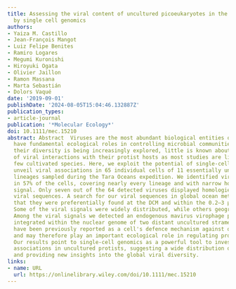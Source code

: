 ```yaml
---
title: Assessing the viral content of uncultured picoeukaryotes in the global‐ocean
  by single cell genomics
authors:
- Yaiza M. Castillo
- Jean‐François Mangot
- Luiz Felipe Benites
- Ramiro Logares
- Megumi Kuronishi
- Hiroyuki Ogata
- Olivier Jaillon
- Ramon Massana
- Marta Sebastián
- Dolors Vaqué
date: '2019-09-01'
publishDate: '2024-08-05T15:04:46.132887Z'
publication_types:
- article-journal
publication: '*Molecular Ecology*'
doi: 10.1111/mec.15210
abstract: Abstract  Viruses are the most abundant biological entities on Earth and
  have fundamental ecological roles in controlling microbial communities. Yet, although
  their diversity is being increasingly explored, little is known about the extent
  of viral interactions with their protist hosts as most studies are limited to a
  few cultivated species. Here, we exploit the potential of single‐cell genomics to
  unveil viral associations in 65 individual cells of 11 essentially uncultured stramenopiles
  lineages sampled during the Tara Oceans expedition. We identified viral signals
  in 57% of the cells, covering nearly every lineage and with narrow host specificity
  signal. Only seven out of the 64 detected viruses displayed homologies to known
  viral sequences. A search for our viral sequences in global ocean metagenomes showed
  that they were preferentially found at the DCM and within the 0.2–3 µm size fraction.
  Some of the viral signals were widely distributed, while others geographically constrained.
  Among the viral signals we detected an endogenous mavirus virophage potentially
  integrated within the nuclear genome of two distant uncultured stramenopiles. Virophages
  have been previously reported as a cell's defence mechanism against other viruses,
  and may therefore play an important ecological role in regulating protist populations.
  Our results point to single‐cell genomics as a powerful tool to investigate viral
  associations in uncultured protists, suggesting a wide distribution of these relationships,
  and providing new insights into the global viral diversity.
links:
- name: URL
  url: https://onlinelibrary.wiley.com/doi/10.1111/mec.15210
---
```

